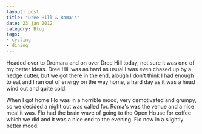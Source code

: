 ```yaml
---
layout: post
title: "Dree Hill & Roma's"
date: 23 jan 2012
category: Blog
tags:
- cycling
- dining
---
```


<p>Headed over to Dromara and on over Dree Hill today, not sure it was one of
my better ideas. Dree Hill was as hard as usual I was even chased up by a
hedge cutter, but we got there in the end, alough I don't think I had enough
to eat and I ran out of energy on the way home, a hard day as it was a head
wind out and quite cold.</p>

<p>When I got home Flo was in a horrible mood, very demotivated and grumpy, so
we decided a night out was called for. Roma's was the venue and a nice meal it
was. Flo had the brain wave of going to the Open House for coffee which we did
and it was a  nice end to the evening. Flo now in a slightly better mood.</p> 
